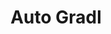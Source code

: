 ---
title: "Auto Gradl"
url: /tirschenreuth/auto-gradl-aeussere-regensburger-strasse/
shop: Autowerkstatt
---